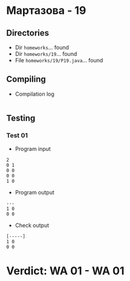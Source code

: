 # Мартазова - 19
## Directories
- Dir `homeworks`... found
- Dir `homeworks/19`... found
- File `homeworks/19/P19.java`... found
## Compiling
- Compilation log
```

```
## Testing
### Test 01
- Program input
```
2
0 1
0 0
0 0
1 0
```
- Program output
```
---
1 0 
0 0 

```
- Check output
```
[-----]
1 0
0 0
```
# Verdict: **WA 01** - WA 01
